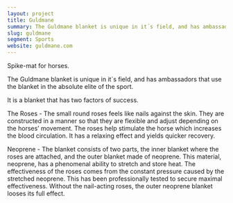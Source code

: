 ```yaml
---
layout: project
title: Guldmane
summary: The Guldmane blanket is unique in it´s field, and has ambassadors that use the blanket in the absolute elite of the sport.
slug: guldmane
segment: Sports
website: guldmane.com
---
```


Spike-mat for horses.

The Guldmane blanket is unique in it´s field, and has ambassadors that use the blanket in the absolute elite of the sport.

It is a blanket that has two factors of success.

The Roses - The small round roses feels like nails against the skin. They are constructed in a manner so that they are flexible and adjust depending on the horses’ movement. The roses help stimulate the horse which increases the blood circulation. It has a relaxing effect and yields quicker recovery.

Neoprene - The blanket consists of two parts, the inner blanket where the roses are attached, and the outer blanket made of neoprene. This material, neoprene, has a phenomenal ability to stretch and store heat. The effectiveness of the roses comes from the constant pressure caused by the stretched neoprene. This has been professionally tested to secure maximal effectiveness. Without the nail-acting roses, the outer neoprene blanket looses its full effect.
